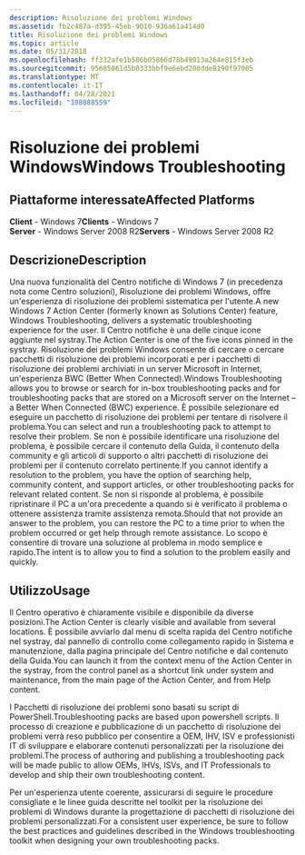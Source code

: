 ```yaml
---
description: Risoluzione dei problemi Windows
ms.assetid: fb2c487a-d395-45eb-9010-936a61a414d0
title: Risoluzione dei problemi Windows
ms.topic: article
ms.date: 05/31/2018
ms.openlocfilehash: ff332afe1b586b05866d78b49013a264e815f3eb
ms.sourcegitcommit: 95685061d5b0333bbf9e6ebd208dde8190f97005
ms.translationtype: MT
ms.contentlocale: it-IT
ms.lasthandoff: 04/28/2021
ms.locfileid: "108088559"
---
```

# <a name="windows-troubleshooting"></a><span data-ttu-id="02e14-103">Risoluzione dei problemi Windows</span><span class="sxs-lookup"><span data-stu-id="02e14-103">Windows Troubleshooting</span></span>

## <a name="affected-platforms"></a><span data-ttu-id="02e14-104">Piattaforme interessate</span><span class="sxs-lookup"><span data-stu-id="02e14-104">Affected Platforms</span></span>

<span data-ttu-id="02e14-105">**Client** - Windows 7</span><span class="sxs-lookup"><span data-stu-id="02e14-105">**Clients** - Windows 7</span></span>  
<span data-ttu-id="02e14-106">**Server** - Windows Server 2008 R2</span><span class="sxs-lookup"><span data-stu-id="02e14-106">**Servers** - Windows Server 2008 R2</span></span>  









## <a name="description"></a><span data-ttu-id="02e14-107">Descrizione</span><span class="sxs-lookup"><span data-stu-id="02e14-107">Description</span></span>

<span data-ttu-id="02e14-108">Una nuova funzionalità del Centro notifiche di Windows 7 (in precedenza nota come Centro soluzioni), Risoluzione dei problemi Windows, offre un'esperienza di risoluzione dei problemi sistematica per l'utente.</span><span class="sxs-lookup"><span data-stu-id="02e14-108">A new Windows 7 Action Center (formerly known as Solutions Center) feature, Windows Troubleshooting, delivers a systematic troubleshooting experience for the user.</span></span> <span data-ttu-id="02e14-109">Il Centro notifiche è una delle cinque icone aggiunte nel systray.</span><span class="sxs-lookup"><span data-stu-id="02e14-109">The Action Center is one of the five icons pinned in the systray.</span></span> <span data-ttu-id="02e14-110">Risoluzione dei problemi Windows consente di cercare o cercare pacchetti di risoluzione dei problemi incorporati e per i pacchetti di risoluzione dei problemi archiviati in un server Microsoft in Internet, un'esperienza BWC (Better When Connected).</span><span class="sxs-lookup"><span data-stu-id="02e14-110">Windows Troubleshooting allows you to browse or search for in-box troubleshooting packs and for troubleshooting packs that are stored on a Microsoft server on the Internet – a Better When Connected (BWC) experience.</span></span> <span data-ttu-id="02e14-111">È possibile selezionare ed eseguire un pacchetto di risoluzione dei problemi per tentare di risolvere il problema.</span><span class="sxs-lookup"><span data-stu-id="02e14-111">You can select and run a troubleshooting pack to attempt to resolve their problem.</span></span> <span data-ttu-id="02e14-112">Se non è possibile identificare una risoluzione del problema, è possibile cercare il contenuto della Guida, il contenuto della community e gli articoli di supporto o altri pacchetti di risoluzione dei problemi per il contenuto correlato pertinente.</span><span class="sxs-lookup"><span data-stu-id="02e14-112">If you cannot identify a resolution to the problem, you have the option of searching help, community content, and support articles, or other troubleshooting packs for relevant related content.</span></span> <span data-ttu-id="02e14-113">Se non si risponde al problema, è possibile ripristinare il PC a un'ora precedente a quando si è verificato il problema o ottenere assistenza tramite assistenza remota.</span><span class="sxs-lookup"><span data-stu-id="02e14-113">Should that not provide an answer to the problem, you can restore the PC to a time prior to when the problem occurred or get help through remote assistance.</span></span> <span data-ttu-id="02e14-114">Lo scopo è consentire di trovare una soluzione al problema in modo semplice e rapido.</span><span class="sxs-lookup"><span data-stu-id="02e14-114">The intent is to allow you to find a solution to the problem easily and quickly.</span></span>

## <a name="usage"></a><span data-ttu-id="02e14-115">Utilizzo</span><span class="sxs-lookup"><span data-stu-id="02e14-115">Usage</span></span>

<span data-ttu-id="02e14-116">Il Centro operativo è chiaramente visibile e disponibile da diverse posizioni.</span><span class="sxs-lookup"><span data-stu-id="02e14-116">The Action Center is clearly visible and available from several locations.</span></span> <span data-ttu-id="02e14-117">È possibile avviarlo dal menu di scelta rapida del Centro notifiche nel systray, dal pannello di controllo come collegamento rapido in Sistema e manutenzione, dalla pagina principale del Centro notifiche e dal contenuto della Guida.</span><span class="sxs-lookup"><span data-stu-id="02e14-117">You can launch it from the context menu of the Action Center in the systray, from the control panel as a shortcut link under system and maintenance, from the main page of the Action Center, and from Help content.</span></span>

<span data-ttu-id="02e14-118">I Pacchetti di risoluzione dei problemi sono basati su script di PowerShell.</span><span class="sxs-lookup"><span data-stu-id="02e14-118">Troubleshooting packs are based upon powershell scripts.</span></span> <span data-ttu-id="02e14-119">Il processo di creazione e pubblicazione di un pacchetto di risoluzione dei problemi verrà reso pubblico per consentire a OEM, IHV, ISV e professionisti IT di sviluppare e elaborare contenuti personalizzati per la risoluzione dei problemi.</span><span class="sxs-lookup"><span data-stu-id="02e14-119">The process of authoring and publishing a troubleshooting pack will be made public to allow OEMs, IHVs, ISVs, and IT Professionals to develop and ship their own troubleshooting content.</span></span>

<span data-ttu-id="02e14-120">Per un'esperienza utente coerente, assicurarsi di seguire le procedure consigliate e le linee guida descritte nel toolkit per la risoluzione dei problemi di Windows durante la progettazione di pacchetti di risoluzione dei problemi personalizzati.</span><span class="sxs-lookup"><span data-stu-id="02e14-120">For a consistent user experience, be sure to follow the best practices and guidelines described in the Windows troubleshooting toolkit when designing your own troubleshooting packs.</span></span>

 

 



